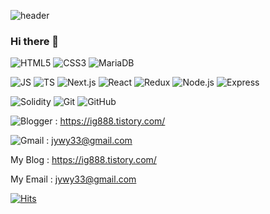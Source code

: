 ![header](https://capsule-render.vercel.app/api?type=wave&color=auto&height=300&section=header&text=🌱IKGYUN%20CODE%20RECORD🌱&fontSize=60)

### Hi there 👋


![HTML5](https://img.shields.io/badge/HTML5-E34F26?style=flat-square&logo=HTML5&logoColor=white) ![CSS3](https://img.shields.io/badge/CSS3-1572B6?style=flat-square&logo=CSS3&logoColor=white) ![MariaDB](https://img.shields.io/badge/MariaDB-003545?style=flat-square&logo=MariaDB&logoColor=black)

![JS](https://img.shields.io/badge/JavaScript-F7DF1E?style=flat-square&logo=JavaScript&logoColor=black) ![TS](https://img.shields.io/badge/TypeScript-3178C6?style=flat-square&logo=TypeScript&logoColor=black) ![Next.js](https://img.shields.io/badge/Next.js-black?style=flat-square&logo=Next.js&logoColor=white) ![React](https://img.shields.io/badge/React-61DAFB?style=flat-square&logo=React&logoColor=black) ![Redux](https://img.shields.io/badge/Redux-764ABC?style=flat-square&logo=Redux&logoColor=black) ![Node.js](https://img.shields.io/badge/Node.js-339933?style=flat-square&logo=Node.js&logoColor=black) ![Express](https://img.shields.io/badge/Express-black?style=flat-square&logo=Express&logoColor=white) 

![Solidity](https://img.shields.io/badge/Solidity-363636?style=flat-square&logo=Solidity&logoColor=white) ![Git](https://img.shields.io/badge/Git-F05032?style=flat-square&logo=Git&logoColor=black) ![GitHub](https://img.shields.io/badge/GitHub-181717?style=flat-square&logo=GitHub&logoColor=white)


![Blogger](https://img.shields.io/badge/Blog-FF5722?style=flat-square&logo=Blogger&logoColor=white) :  https://ig888.tistory.com/

![Gmail](https://img.shields.io/badge/Gmail-EA4335?style=flat-square&logo=Gmail&logoColor=white) :  jywy33@gmail.com

My Blog  :  https://ig888.tistory.com/

My Email :  jywy33@gmail.com





[![Hits](https://hits.seeyoufarm.com/api/count/incr/badge.svg?url=https%3A%2F%2Fgithub.com%2Fikgyun%2Fhit-counter&count_bg=%230A08B8&title_bg=%2319C8C1&icon=timescale.svg&icon_color=%23090000&title=hits&edge_flat=false)](https://hits.seeyoufarm.com)


<!--
**ikgyun/ikgyun** is a ✨ _special_ ✨ repository because its `README.md` (this file) appears on your GitHub profile.

Here are some ideas to get you started:

- 🔭 I’m currently working on ...
- 🌱 I’m currently learning ...
- 👯 I’m looking to collaborate on ...
- 🤔 I’m looking for help with ...
- 💬 Ask me about ...
- 📫 How to reach me: ...
- 😄 Pronouns: ...
- ⚡ Fun fact: ...
-->

